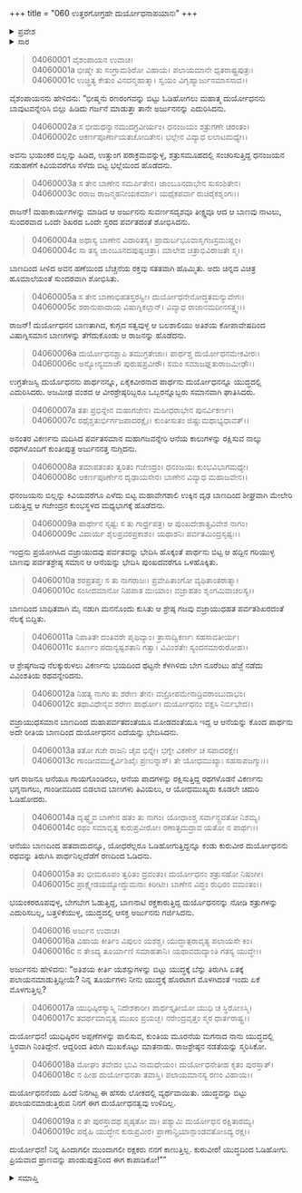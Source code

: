 +++
title = "060 ಉತ್ತರಗೋಗ್ರಹೇ ದುರ್ಯೋಧನಾಪಯಾನಃ"
+++

<details><summary>ಪ್ರವೇಶ</summary>


।।   ಓಂ ಓಂ ನಮೋ ನಾರಾಯಣಾಯ।।   ಶ್ರೀ ವೇದವ್ಯಾಸಾಯ ನಮಃ ।।

ಶ್ರೀ ಕೃಷ್ಣದ್ವೈಪಾಯನ ವೇದವ್ಯಾಸ ವಿರಚಿತ  

**ಶ್ರೀ ಮಹಾಭಾರತ**

**ವಿರಾಟ ಪರ್ವ**

**ಗೋಹರಣ ಪರ್ವ**

**ಅಧ್ಯಾಯ 60**

</details>


<details><summary>ಸಾರ</summary>

ಅರ್ಜುನನು ದುರ್ಯೋಧನನನ್ನು ಎದುರಿಸಿ ಅವನನ್ನು ಓಡಿಸಿದುದು (1-15). ಅರ್ಜುನನು ದುರ್ಯೋಧನನನ್ನು ಹೀಯಾಳಿಸಿದುದು (16-19).

</details>


> 04060001 ವೈಶಂಪಾಯನ ಉವಾಚ।  
04060001a ಭೀಷ್ಮೇ ತು ಸಂಗ್ರಾಮಶಿರೋ ವಿಹಾಯ।
	ಪಲಾಯಮಾನೇ ಧೃತರಾಷ್ಟ್ರಪುತ್ರಃ।   
> 04060001c ಉಚ್ಛ್ರಿತ್ಯ ಕೇತುಂ ವಿನದನ್ಮಹಾತ್ಮಾ।
	ಸ್ವಯಂ ವಿಗೃಹ್ಯಾರ್ಜುನಮಾಸಸಾದ।।   

ವೈಶಂಪಾಯನನು ಹೇಳಿದನು: “ಭೀಷ್ಮನು ರಣರಂಗವನ್ನು ಬಿಟ್ಟು ಓಡಿಹೋಗಲು ಮಹಾತ್ಮ ದುರ್ಯೋಧನನು ಬಾವುಟವನ್ನೇರಿಸಿ ಬಿಲ್ಲು ಹಿಡಿದು ಗರ್ಜನೆ ಮಾಡುತ್ತಾ ತಾನೇ ಅರ್ಜುನನನ್ನು ಎದುರಿಸಿದನು.

> 04060002a ಸ ಭೀಮಧನ್ವಾನಮುದಗ್ರವೀರ್ಯಂ।
	ಧನಂಜಯಂ ಶತ್ರುಗಣೇ ಚರಂತಂ।   
> 04060002c ಆಕರ್ಣಪೂರ್ಣಾಯತಚೋದಿತೇನ।
	ಭಲ್ಲೇನ ವಿವ್ಯಾಧ ಲಲಾಟಮಧ್ಯೇ।।  

ಅವನು ಭಯಂಕರ ಬಿಲ್ಲನ್ನು ಹಿಡಿದ, ಉತ್ತುಂಗ ಪರಾಕ್ರಮವನ್ನುಳ್ಳ, ಶತ್ರುಸಮೂಹದಲ್ಲಿ ಸಂಚರಿಸುತ್ತಿದ್ದ ಧನಂಜಯನ ನಡುಹಣೆಗೆ ಕಿವಿಯವರೆಗೂ ಸೆಳೆದು ಬಿಟ್ಟ ಭಲ್ಲೆಯಿಂದ ಹೊಡೆದನು.

> 04060003a ಸ ತೇನ ಬಾಣೇನ ಸಮರ್ಪಿತೇನ।
	ಜಾಂಬೂನದಾಭೇನ ಸುಸಂಶಿತೇನ।  
> 04060003c ರರಾಜ ರಾಜನ್ಮಹನೀಯಕರ್ಮಾ।
	ಯಥೈಕಪರ್ವಾ ರುಚಿರೈಕಶೃಂಗಃ।।  

ರಾಜನ್! ಮಹಾಕಾರ್ಯಗಳನ್ನು ಮಾಡಿದ ಆ ಅರ್ಜುನನು ಸುವರ್ಣಸದೃಶವೂ ತೀಕ್ಷ್ಣವೂ ಆದ ಆ ಬಾಣವು ನಾಟಲು, ಸುಂದರವಾದ ಒಂದೇ ಶಿಖರದ ಒಂದೇ ಸ್ತರದ ಪರ್ವತದಂತೆ ಶೋಭಿಸಿದನು.

> 04060004a ಅಥಾಸ್ಯ ಬಾಣೇನ ವಿದಾರಿತಸ್ಯ।
	ಪ್ರಾದುರ್ಬಭೂವಾಸೃಗಜಸ್ರಮುಷ್ಣಂ।  
> 04060004c ಸಾ ತಸ್ಯ ಜಾಂಬೂನದಪುಷ್ಪಚಿತ್ರಾ।
	ಮಾಲೇವ ಚಿತ್ರಾಭಿವಿರಾಜತೇ ಸ್ಮ।।  

ಬಾಣದಿಂದ ಸೀಳಿದ ಅವನ ಹಣೆಯಿಂದ ಬೆಚ್ಚನೆಯ ರಕ್ತವು ಸತತವಾಗಿ ಹೊಮ್ಮಿತು. ಅದು ಚಿನ್ನದ ವಿಚಿತ್ರ ಹೂಮಾಲೆಯಂತೆ ಸುಂದರವಾಗಿ ಶೋಭಿಸಿತು.

> 04060005a ಸ ತೇನ ಬಾಣಾಭಿಹತಸ್ತರಸ್ವೀ।
	ದುರ್ಯೋಧನೇನೋದ್ಧತಮನ್ಯುವೇಗಃ।  
> 04060005c ಶರಾನುಪಾದಾಯ ವಿಷಾಗ್ನಿಕಲ್ಪಾನ್।
	ವಿವ್ಯಾಧ ರಾಜಾನಮದೀನಸತ್ತ್ವಃ।।  

ರಾಜನ್! ದುರ್ಯೋಧನನ ಬಾಣತಾಗಿದ, ಕುಗ್ಗದ ಸತ್ವವುಳ್ಳ ಆ ಬಲಶಾಲಿಯು ಅತಿಶಯ ಕೋಪಾವೇಷದಿಂದ ವಿಷಾಗ್ನಿಸಮಾನ ಬಾಣಗಳನ್ನು ತೆಗೆದುಕೊಂಡು ಆ ರಾಜನನ್ನು ಹೊಡೆದನು.

> 04060006a ದುರ್ಯೋಧನಶ್ಚಾಪಿ ತಮುಗ್ರತೇಜಾಃ।
	ಪಾರ್ಥಶ್ಚ ದುರ್ಯೋಧನಮೇಕವೀರಃ।  
> 04060006c ಅನ್ಯೋನ್ಯಮಾಜೌ ಪುರುಷಪ್ರವೀರೌ।
	ಸಮಂ ಸಮಾಜಘ್ನತುರಾಜಮೀಢೌ।।  

ಉಗ್ರತೇಜಸ್ವಿ ದುರ್ಯೊಧನನು ಪಾರ್ಥನನ್ನೂ, ಏಕೈಕವೀರನಾದ ಪಾರ್ಥನು ದುರ್ಯೋಧನನ್ನೂ ಯುದ್ಧದಲ್ಲಿ ಎದುರಿಸಿದರು. ಅಜಮೀಢ ವಂಶದ ಆ ವೀರಶ್ರೇಷ್ಠರಿಬ್ಬರೂ ಒಬ್ಬರನ್ನೊಬ್ಬರು ಸಮಾನವಾಗಿ ಘಾತಿಸಿದರು.

> 04060007a ತತಃ ಪ್ರಭಿನ್ನೇನ ಮಹಾಗಜೇನ।
	ಮಹೀಧರಾಭೇನ ಪುನರ್ವಿಕರ್ಣಃ।  
> 04060007c ರಥೈಶ್ಚತುರ್ಭಿರ್ಗಜಪಾದರಕ್ಷೈಃ।
	ಕುಂತೀಸುತಂ ಜಿಷ್ಣುಮಥಾಭ್ಯಧಾವತ್।।  

ಅನಂತರ ವಿಕರ್ಣನು ಮದಿಸಿದ ಪರ್ವತಸಮಾನ ಮಹಾಗಜವನ್ನೇರಿ ಆನೆಯ ಕಾಲುಗಳನ್ನು ರಕ್ಷಿಸುವ ನಾಲ್ಕು ರಥಗಳೊಂದಿಗೆ ಕುಂತೀಪುತ್ರ ಅರ್ಜುನನತ್ತ ನುಗ್ಗಿದನು.

> 04060008a ತಮಾಪತಂತಂ ತ್ವರಿತಂ ಗಜೇಂದ್ರಂ।
	ಧನಂಜಯಃ ಕುಂಭವಿಭಾಗಮಧ್ಯೇ।  
> 04060008c ಆಕರ್ಣಪೂರ್ಣೇನ ದೃಢಾಯಸೇನ।
	ಬಾಣೇನ ವಿವ್ಯಾಧ ಮಹಾಜವೇನ।।  

ಧನಂಜಯನು ಬಿಲ್ಲನ್ನು ಕಿವಿಯವರೆಗೂ ಎಳೆದು ಬಿಟ್ಟ ಮಹಾವೇಗಶಾಲಿ ಉಕ್ಕಿನ ದೃಢ ಬಾಣದಿಂದ ಶೀಘ್ರವಾಗಿ ಮೇಲೇರಿ ಬರುತ್ತಿದ್ದ ಆ ಗಜೇಂದ್ರನ ಕುಂಭಸ್ಥಳದ ಮಧ್ಯಭಾಗಕ್ಕೆ ಹೊಡೆದನು.

> 04060009a ಪಾರ್ಥೇನ ಸೃಷ್ಟಃ ಸ ತು ಗಾರ್ಧ್ರಪತ್ರ।
	ಆ ಪುಂಖದೇಶಾತ್ಪ್ರವಿವೇಶ ನಾಗಂ।  
> 04060009c ವಿದಾರ್ಯ ಶೈಲಪ್ರವರಪ್ರಕಾಶಂ।
	ಯಥಾಶನಿಃ ಪರ್ವತಮಿಂದ್ರಸೃಷ್ಟಃ।।  

ಇಂದ್ರನು ಪ್ರಯೋಗಿಸಿದ ವಜ್ರಾಯುದವು ಪರ್ವತವನ್ನು ಭೇದಿಸಿ ಹೊಕ್ಕಂತೆ ಪಾರ್ಥನು ಬಿಟ್ಟ ಆ ಹದ್ದಿನ ಗರಿಯುಳ್ಳ ಬಾಣವು ಪರ್ವತಶ್ರೇಷ್ಠ ಸಮಾನ ಆ ಆನೆಯನ್ನು ಭೇದಿಸಿ ಪುಂಖದವರೆಗೂ ಒಳಹೊಕ್ಕಿತು.

> 04060010a ಶರಪ್ರತಪ್ತಃ ಸ ತು ನಾಗರಾಜಃ।
	ಪ್ರವೇಪಿತಾಂಗೋ ವ್ಯಥಿತಾಂತರಾತ್ಮಾ।  
> 04060010c ಸಂಸೀದಮಾನೋ ನಿಪಪಾತ ಮಃಯಾಂ।
	ವಜ್ರಾಹತಂ ಶೃಂಗಮಿವಾಚಲಸ್ಯ।।  

ಬಾಣದಿಂದ ಬಾಧಿತವಾಗಿ ಮೈ ನಡುಗಿ ಮನನೊಂದು ಕುಸಿತು ಆ ಶ್ರೇಷ್ಠ ಗಜವು ವಜ್ರಾಯುಧಹತ ಪರ್ವತಶಿಖರದಂತೆ ನೆಲಕ್ಕೆ ಬಿದ್ದಿತು.

> 04060011a ನಿಪಾತಿತೇ ದಂತಿವರೇ ಪೃಥಿವ್ಯಾಂ।
	ತ್ರಾಸಾದ್ವಿಕರ್ಣಃ ಸಹಸಾವತೀರ್ಯ।  
> 04060011c ತೂರ್ಣಂ ಪದಾನ್ಯಷ್ಟಶತಾನಿ ಗತ್ವಾ।
	ವಿವಿಂಶತೇಃ ಸ್ಯಂದನಮಾರುರೋಹ।।  

ಆ ಶ್ರೇಷ್ಠಗಜವು ನೆಲಕ್ಕುರುಳಲು ವಿಕರ್ಣನು ಭಯದಿಂದ ಥಟ್ಟನೇ ಕೆಳಗಿಳಿದು ಬೇಗ ನೂರೆಂಟು ಹೆಜ್ಜೆ ನಡೆದು ವಿವಿಂಶತಿಯ ರಥವನ್ನೇರಿದನು.

> 04060012a ನಿಹತ್ಯ ನಾಗಂ ತು ಶರೇಣ ತೇನ।
	ವಜ್ರೋಪಮೇನಾದ್ರಿವರಾಂಬುದಾಭಂ।   
> 04060012c ತಥಾವಿಧೇನೈವ ಶರೇಣ ಪಾರ್ಥೋ।
	ದುರ್ಯೋಧನಂ ವಕ್ಷಸಿ ನಿರ್ಬಿಭೇದ।।   

ವಜ್ರಾಯುಧಸಮಾನ ಬಾಣದಿಂದ ಮಹಾಪರ್ವತದಂತೆಯೂ ಮೋಡದಂತೆಯೂ ಇದ್ದ ಆ ಆನೆಯನ್ನು ಕೊಂದ ಪಾರ್ಥನು ಅದೇ ರೀತಿಯ ಬಾಣದಿಂದ ದುರ್ಯೋಧನನ ಎದೆಯನ್ನು ಭೇದಿಸಿದನು.

> 04060013a ತತೋ ಗಜೇ ರಾಜನಿ ಚೈವ ಭಿನ್ನೇ।
	ಭಗ್ನೇ ವಿಕರ್ಣೇ ಚ ಸಪಾದರಕ್ಷೇ।   
> 04060013c ಗಾಂಡೀವಮುಕ್ತೈರ್ವಿಶಿಖೈಃ ಪ್ರಣುನ್ನಾಸ್।
	ತೇ ಯೋಧಮುಖ್ಯಾಃ ಸಹಸಾಪಜಗ್ಮುಃ।।   

ಆಗ ರಾಜನೂ ಆನೆಯೂ ಗಾಯಗೊಂಡಿರಲು, ಆನೆಯ ಪಾದಗಳನ್ನು ರಕ್ಷಿಸುತ್ತಿದ್ದ ರಥಗಳೊಡನೆ ವಿಕರ್ಣನು ಭಗ್ನನಾಗಲು, ಗಾಂಡೀವದಿಂದ ಬಿಡಲಾದ ಬಾಣಗಳು ತಿವಿಯಲು, ಆ ಯೋಧಮುಖ್ಯರು ಕೂಡಲೇ ಚದುರಿ ಓಡಿಹೋದರು.

> 04060014a ದೃಷ್ಟ್ವೈವ ಬಾಣೇನ ಹತಂ ತು ನಾಗಂ।
	ಯೋಧಾಂಶ್ಚ ಸರ್ವಾನ್ದ್ರವತೋ ನಿಶಮ್ಯ।  
> 04060014c ರಥಂ ಸಮಾವೃತ್ಯ ಕುರುಪ್ರವೀರೋ।
	ರಣಾತ್ಪ್ರದುದ್ರಾವ ಯತೋ ನ ಪಾರ್ಥಃ।।  

ಆನೆಯು ಬಾಣದಿಂದ ಹತವಾದುದನ್ನೂ, ಯೋಧರೆಲ್ಲರೂ ಓಡಿಹೋಗುತ್ತಿದ್ದನ್ನೂ ಕಂಡು ಕುರುವೀರ ದುರ್ಯೋಧನನು ರಥವನ್ನು ತಿರುಗಿಸಿ ಪಾರ್ಥನಿಲ್ಲದೆಡೆಗೆ ರಣದಿಂದ ಓಡಿದನು.

> 04060015a ತಂ ಭೀಮರೂಪಂ ತ್ವರಿತಂ ದ್ರವಂತಂ।
	ದುರ್ಯೋಧನಂ ಶತ್ರುಸಹೋ ನಿಷಂಗೀ।  
> 04060015c ಪ್ರಾಕ್ಷ್ವೇಡಯದ್ಯೋದ್ಧುಮನಾಃ ಕಿರೀಟೀ।
	ಬಾಣೇನ ವಿದ್ಧಂ ರುಧಿರಂ ವಮಂತಂ।।  

ಭಯಂಕರರೂಪವುಳ್ಳ, ಬೇಗಬೇಗ ಓಡುತ್ತಿದ್ದ, ಬಾಣನಾಟಿ ರಕ್ತಕಾರುತ್ತಿದ್ದ ದುರ್ಯೊಧನನನ್ನು ನೋಡಿ ಶತ್ರುಗಳನ್ನು ಎದುರಿಸಬಲ್ಲ, ಬತ್ತಳಿಕೆಯುಳ್ಳ, ಯುದ್ಧದಲ್ಲಿ ಆಸಕ್ತ ಅರ್ಜುನನು ಗರ್ಜಿಸಿದನು.

> 04060016 ಅರ್ಜುನ ಉವಾಚ।  
04060016a ವಿಹಾಯ ಕೀರ್ತಿಂ ವಿಪುಲಂ ಯಶಶ್ಚ।
	ಯುದ್ಧಾತ್ಪರಾವೃತ್ಯ ಪಲಾಯಸೇ ಕಿಂ।  
> 04060016c ನ ತೇಽದ್ಯ ತೂರ್ಯಾಣಿ ಸಮಾಹತಾನಿ।
	ಯಥಾವದುದ್ಯಾಂತಿ ಗತಸ್ಯ ಯುದ್ಧೇ।।  

ಅರ್ಜುನನು ಹೇಳಿದನು: “ಅತಿಶಯ  ಕೀರ್ತಿ ಯಶಸ್ಸುಗಳನ್ನು ಬಿಟ್ಟು ಯುದ್ಧಕ್ಕೆ ಬೆನ್ನು ತಿರುಗಿಸಿ ಏತಕ್ಕೆ ಪಲಾಯನಮಾಡುತ್ತಿದ್ದೀಯೆ? ನಿನ್ನ ತೂರ್ಯಗಳು ನೀನು ಯುದ್ಧಕ್ಕೆ ಹೊರಟಾಗ ಮೊಳಗಿದಂತೆ ಇಂದು ಏಕೆ ಮೊಳಗುತ್ತಿಲ್ಲ?

> 04060017a ಯುಧಿಷ್ಠಿರಸ್ಯಾಸ್ಮಿ ನಿದೇಶಕಾರೀ।
	ಪಾರ್ಥಸ್ತೃತೀಯೋ ಯುಧಿ ಚ ಸ್ಥಿರೋಽಸ್ಮಿ।  
> 04060017c ತದರ್ಥಮಾವೃತ್ಯ ಮುಖಂ ಪ್ರಯಚ್ಛ।
	ನರೇಂದ್ರವೃತ್ತಂ ಸ್ಮರ ಧಾರ್ತರಾಷ್ಟ್ರ।।  

ದುರ್ಯೋಧನ! ಯುಧಿಷ್ಠಿರನ ಅಪ್ಪಣೆಗಳನ್ನು ಪಾಲಿಸುವ, ಕುಂತಿಯ ಮೂರನೆಯ ಮಗನಾದ ನಾನು ಯುದ್ಧದಲ್ಲಿ ಸ್ಥಿರವಾಗಿ ನಿಂತಿದ್ದೇನೆ. ಆದ್ದರಿಂದ ತಿರುಗಿ ಮುಖಕೊಟ್ಟು ಮಾತನಾಡು. ರಾಜಶ್ರೇಷ್ಠನ ನಡತೆಯನ್ನು ಸ್ಮರಿಸಿಕೋ.

> 04060018a ಮೋಘಂ ತವೇದಂ ಭುವಿ ನಾಮಧೇಯಂ।
	ದುರ್ಯೋಧನೇತೀಹ ಕೃತಂ ಪುರಸ್ತಾತ್।  
> 04060018c ನ ಹೀಹ ದುರ್ಯೋಧನತಾ ತವಾಸ್ತಿ।
	ಪಲಾಯಮಾನಸ್ಯ ರಣಂ ವಿಹಾಯ।।  

ದುರ್ಯೋಧನನೆಂದು ಹಿಂದೆ ನಿನಗಿಟ್ಟ ಈ ಹೆಸರು ಲೋಕದಲ್ಲಿ ವ್ಯರ್ಥವಾಯಿತು. ಯುದ್ಧವನ್ನು ಬಿಟ್ಟು ಪಲಾಯನಮಾಡುತ್ತಿರುವ ನಿನಗೆ ಈಗ ದುರ್ಯೋಧನತ್ವವು ಉಳಿದಿಲ್ಲ.

> 04060019a ನ ತೇ ಪುರಸ್ತಾದಥ ಪೃಷ್ಠತೋ ವಾ।
	ಪಶ್ಯಾಮಿ ದುರ್ಯೋಧನ ರಕ್ಷಿತಾರಮ್ಯ।  
> 04060019c ಪರೈಹಿ ಯುದ್ಧೇನ ಕುರುಪ್ರವೀರ।
	ಪ್ರಾಣಾನ್ಪ್ರಿಯಾನ್ಪಾಂಡವತೋಽದ್ಯ ರಕ್ಷ।।  

ದುರ್ಯೋಧನ! ನಿನ್ನ ಹಿಂದಾಗಲೀ ಮುಂದಾಗಲೀ ರಕ್ಷಕರು ನನಗೆ ಕಾಣುತ್ತಿಲ್ಲ. ಕುರುವೀರ! ಯುದ್ಧದಿಂದ ಓಡಿಹೋಗು. ಪ್ರಿಯವಾದ ಪ್ರಾಣವನ್ನು ಪಾಂಡುಪುತ್ರನಿಂದ ಈಗ ಕಾಪಾಡಿಕೋ!””


<details><summary>ಸಮಾಪ್ತಿ</summary>


ಇತಿ ಶ್ರೀ ಮಹಾಭಾರತೇ ವಿರಾಟ ಪರ್ವಣಿ ಗೋಹರಣ ಪರ್ವಣಿ ಉತ್ತರಗೋಗ್ರಹೇ ದುರ್ಯೋಧನಾಪಯಾನೇ ಷಷ್ಟಿತಮೋಽಧ್ಯಾಯಃ।  
ಇದು ಶ್ರೀ ಮಹಾಭಾರತದಲ್ಲಿ ವಿರಾಟ ಪರ್ವದಲ್ಲಿ ಗೋಹರಣ ಪರ್ವದಲ್ಲಿ ಉತ್ತರಗೋಗ್ರಹದಲ್ಲಿ ದುರ್ಯೋಧನಾಪಯಾನದಲ್ಲಿ ಅರವತ್ತನೆಯ ಅಧ್ಯಾಯವು.



</details>
